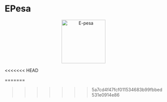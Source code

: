 # EPesa
<p align="center">
	<img alt="E-pesa" src="https://media2.giphy.com/media/l0HFi6Elu4pZEP2ec/giphy.gif" height="140" />
</p>
<<<<<<< HEAD

=======
>>>>>>> 5a7cd4f47fcf011534683b99fbbed531e0914e86
